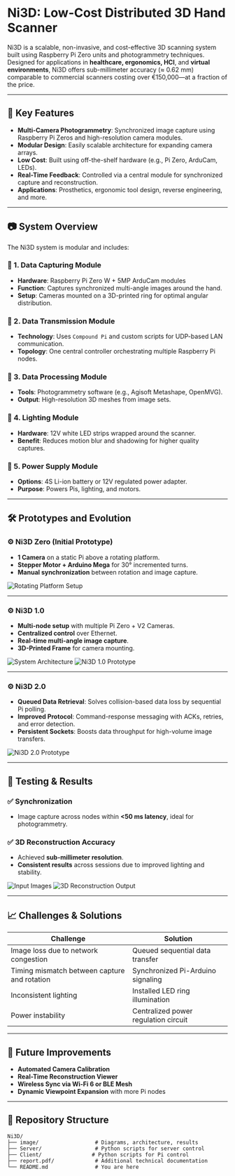 # Ni3D: Low-Cost Distributed 3D Hand Scanner

Ni3D is a scalable, non-invasive, and cost-effective 3D scanning system built using Raspberry Pi Zero units and photogrammetry techniques. Designed for applications in **healthcare, ergonomics, HCI**, and **virtual environments**, Ni3D offers sub-millimeter accuracy (≈ 0.62 mm) comparable to commercial scanners costing over €150,000—at a fraction of the price.

---

## 🧠 Key Features

- **Multi-Camera Photogrammetry**: Synchronized image capture using Raspberry Pi Zeros and high-resolution camera modules.
- **Modular Design**: Easily scalable architecture for expanding camera arrays.
- **Low Cost**: Built using off-the-shelf hardware (e.g., Pi Zero, ArduCam, LEDs).
- **Real-Time Feedback**: Controlled via a central module for synchronized capture and reconstruction.
- **Applications**: Prosthetics, ergonomic tool design, reverse engineering, and more.

---

## 📷 System Overview

The Ni3D system is modular and includes:

### 🔹 1. Data Capturing Module
- **Hardware**: Raspberry Pi Zero W + 5MP ArduCam modules
- **Function**: Captures synchronized multi-angle images around the hand.
- **Setup**: Cameras mounted on a 3D-printed ring for optimal angular distribution.

### 🔹 2. Data Transmission Module
- **Technology**: Uses `Compound Pi` and custom scripts for UDP-based LAN communication.
- **Topology**: One central controller orchestrating multiple Raspberry Pi nodes.

### 🔹 3. Data Processing Module
- **Tools**: Photogrammetry software (e.g., Agisoft Metashape, OpenMVG).
- **Output**: High-resolution 3D meshes from image sets.

### 🔹 4. Lighting Module
- **Hardware**: 12V white LED strips wrapped around the scanner.
- **Benefit**: Reduces motion blur and shadowing for higher quality captures.

### 🔹 5. Power Supply Module
- **Options**: 4S Li-ion battery or 12V regulated power adapter.
- **Purpose**: Powers Pis, lighting, and motors.

---

## 🛠 Prototypes and Evolution

### ⚙️ Ni3D Zero (Initial Prototype)
- **1 Camera** on a static Pi above a rotating platform.
- **Stepper Motor + Arduino Mega** for 30° incremented turns.
- **Manual synchronization** between rotation and image capture.

![Rotating Platform Setup](image/ni3d_zero_rotating_platform.jpg)

---

### ⚙️ Ni3D 1.0
- **Multi-node setup** with multiple Pi Zero + V2 Cameras.
- **Centralized control** over Ethernet.
- **Real-time multi-angle image capture**.
- **3D-Printed Frame** for camera mounting.

![System Architecture](image/system_architecture.jpg)
![Ni3D 1.0 Prototype](image/ni3d_1_0_prototype.jpg)

---

### ⚙️ Ni3D 2.0
- **Queued Data Retrieval**: Solves collision-based data loss by sequential Pi polling.
- **Improved Protocol**: Command-response messaging with ACKs, retries, and error detection.
- **Persistent Sockets**: Boosts data throughput for high-volume image transfers.

![Ni3D 2.0 Prototype](image/ni3d_2_0_setup.jpg)

---

## 🧪 Testing & Results

### ✅ Synchronization
- Image capture across nodes within **<50 ms latency**, ideal for photogrammetry.

### ✅ 3D Reconstruction Accuracy
- Achieved **sub-millimeter resolution**.
- **Consistent results** across sessions due to improved lighting and stability.

![Input Images](image/image_capture_views.jpg)
![3D Reconstruction Output](image/reconstruction_output.jpg)

---

## 📈 Challenges & Solutions

| Challenge | Solution |
|----------|----------|
| Image loss due to network congestion | Queued sequential data transfer |
| Timing mismatch between capture and rotation | Synchronized Pi-Arduino signaling |
| Inconsistent lighting | Installed LED ring illumination |
| Power instability | Centralized power regulation circuit |

---

## 🔮 Future Improvements

- **Automated Camera Calibration**
- **Real-Time Reconstruction Viewer**
- **Wireless Sync via Wi-Fi 6 or BLE Mesh**
- **Dynamic Viewpoint Expansion** with more Pi nodes

---

## 📁 Repository Structure

```plaintext
Ni3D/
├── image/                  # Diagrams, architecture, results
├── Server/                 # Python scripts for server control
├── Client/                # Python scripts for Pi control
├── report.pdf/             # Additional technical documentation
└── README.md               # You are here
